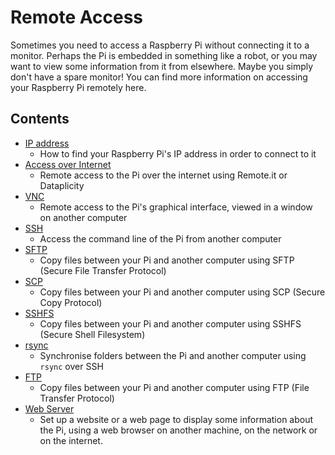 # Remote Access

Sometimes you need to access a Raspberry Pi without connecting it to a monitor. Perhaps the Pi is embedded in something like a robot, or you may want to view some information from it from elsewhere. Maybe you simply don't have a spare monitor! You can find more information on accessing your Raspberry Pi remotely here. 

## Contents

- [IP address](ip-address.md)
    - How to find your Raspberry Pi's IP address in order to connect to it
- [Access over Internet](access-over-Internet/README.md)
    - Remote access to the Pi over the internet using Remote.it or Dataplicity
- [VNC](vnc/README.md)
    - Remote access to the Pi's graphical interface, viewed in a window on another computer
- [SSH](ssh/README.md)
    - Access the command line of the Pi from another computer
- [SFTP](ssh/sftp.md)
    - Copy files between your Pi and another computer using SFTP (Secure File Transfer Protocol)
- [SCP](ssh/scp.md)
    - Copy files between your Pi and another computer using SCP (Secure Copy Protocol)
- [SSHFS](ssh/sshfs.md)
    - Copy files between your Pi and another computer using SSHFS (Secure Shell Filesystem)
- [rsync](ssh/rsync.md)
    - Synchronise folders between the Pi and another computer using `rsync` over SSH
- [FTP](ftp.md)
    - Copy files between your Pi and another computer using FTP (File Transfer Protocol)
- [Web Server](web-server/README.md)
    - Set up a website or a web page to display some information about the Pi, using a web browser on another machine, on the network or on the internet.

